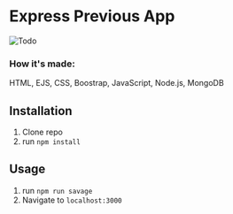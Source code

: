 # Express Previous App
![Todo](https://user-images.githubusercontent.com/69063941/93759444-2fb32a00-fbd8-11ea-875b-de84fe52463d.png)


### How it's made:
HTML, EJS, CSS, Boostrap, JavaScript, Node.js, MongoDB


## Installation

1. Clone repo
2. run `npm install`

## Usage

1. run `npm run savage`
2. Navigate to `localhost:3000`

